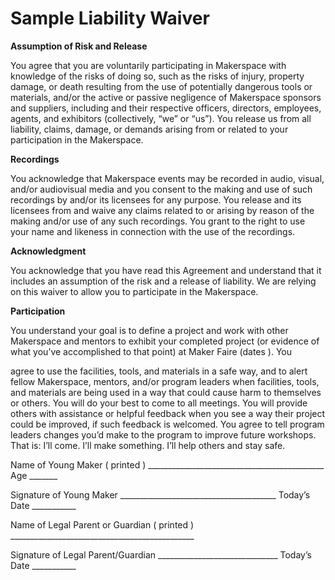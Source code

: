 # Sample Liability Waiver

**Assumption of Risk and Release**

You agree that you are voluntarily participating in Makerspace with knowledge of the risks of doing so, such as the risks of injury, property damage, or death resulting from the use of potentially dangerous tools or materials, and/or the active or passive negligence of Makerspace sponsors and suppliers, including and their respective officers, directors, employees, agents, and exhibitors (collectively, “we” or “us”). You release us from all liability, claims, damage, or demands arising from or related to your participation in the Makerspace.

**Recordings**

You acknowledge that Makerspace events may be recorded in audio, visual, and/or audiovisual media and you consent to the making and use of such recordings by and/or its licensees for any purpose. You release and its licensees from and waive any claims related to or arising by reason of the making and/or use of any such recordings. You grant to the right to use your name and likeness in connection with the use of the recordings.

**Acknowledgment**

You acknowledge that you have read this Agreement and understand that it includes an assumption of the risk and a release of liability. We are relying on this waiver to allow you to participate in the Makerspace.

**Participation**

You understand your goal is to define a project and work with other Makerspace and mentors to exhibit your completed project (or evidence of what you’ve accomplished to that point) at Maker Faire (dates ). You

agree to use the facilities, tools, and materials in a safe way, and to alert fellow Makerspace, mentors, and/or program leaders when facilities, tools, and materials are being used in a way that could cause harm to themselves or others. You will do your best to come to all meetings. You will provide others with assistance or helpful feedback when you see a way their project could be improved, if such feedback is welcomed. You agree to tell program leaders changes you’d make to the program to improve future workshops. That is: I’ll come. I’ll make something. I’ll help others and stay safe.

Name of Young Maker ( printed ) \_\_\_\_\_\_\_\_\_\_\_\_\_\_\_\_\_\_\_\_\_\_\_\_\_\_\_\_\_\_\_\_\_\_\_\_\_\_\_\_\_\_\_\_  Age \_\_\_\_\_\_\_

Signature of Young Maker \_\_\_\_\_\_\_\_\_\_\_\_\_\_\_\_\_\_\_\_\_\_\_\_\_\_\_\_\_\_\_\_\_\_\_\_\_\_\_ Today’s Date \_\_\_\_\_\_\_\_\_\_\_

Name of Legal Parent or Guardian ( printed ) \_\_\_\_\_\_\_\_\_\_\_\_\_\_\_\_\_\_\_\_\_\_\_\_\_\_\_\_\_\_\_\_\_\_\_\_\_\_\_\_\_\_\_\_\_\_&#x20;

Signature of Legal Parent/Guardian \_\_\_\_\_\_\_\_\_\_\_\_\_\_\_\_\_\_\_\_\_\_\_\_\_\_\_\_\_\_ Today’s Date \_\_\_\_\_\_\_\_\_\_\_
